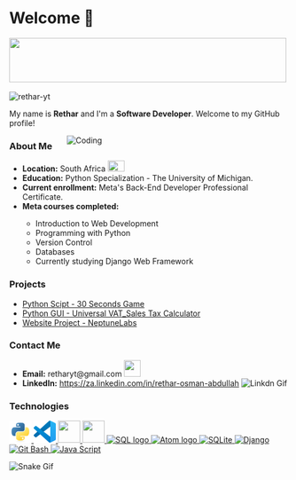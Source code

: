 <!DOCTYPE html>
<html>
<head>
</head>
<body>
<h1>Welcome 👋</h1>
  <p align="left"> <img src="https://miro.medium.com/v2/resize:fit:1400/1*bjxU4SlQTQSmK3Z-UOk0Bg.gif" width="500" height="80" /> </p>
<p align="left"> <img src="https://komarev.com/ghpvc/?username=rethar-yt&label=Profile%20Visits&color=blueviolet&style=flat" alt="rethar-yt" /> </p>
<p>My name is <strong>Rethar</strong> and I'm a <strong>Software Developer</strong>. Welcome to my GitHub profile!</p>
<img align="right" alt="Coding" width="400" src="docs/avento.gif" />
<h3>About Me</h3>
<ul>
  <li><strong>Location:</strong> South Africa <img src="https://1.bp.blogspot.com/-YBhnn5CCTKs/YEOf9vk83pI/AAAAAAAA44o/2-3rbJmPJ1Ubh_ltafYgB2OVksAvTYDOACLcBGAsYHQ/s0/Flag_of_South_Africa.gif" width="30" height="20"/></li>
  <li><strong>Education:</strong> Python Specialization - The University of Michigan.</li>
  <li><strong>Current enrollment:</strong> Meta's Back-End Developer Professional Certificate.</li>
  <li><strong>Meta courses completed:</strong></li>
  <ul>
    <li>Introduction to Web Development</li>
    <li>Programming with Python</li>
    <li>Version Control</li>
    <li>Databases</li>
    <li>Currently studying Django Web Framework</li>
  </ul>
</ul>
<h3>Projects</h3>
<ul>
  <li><a href="https://github.com/Rethar-yt/30-Seconds-Board-Game">Python Scipt - 30 Seconds Game</a></li>
  <li><a href="https://github.com/Rethar-yt/Universal-Vat-Calculator">Python GUI - Universal VAT_Sales Tax Calculator</a></li>
  <li><a href="https://github.com/Rethar-yt/rethar-yt.github.io">Website Project - NeptuneLabs</a></li>
  
</ul>
<h3>Contact Me</h3>
<ul>
  <li><strong>Email:</strong> retharyt@gmail.com <img src="https://cdn.dribbble.com/users/4874/screenshots/3074660/gmaildribbble.gif" width="30" height="30"/></li>
  <li><strong>LinkedIn:</strong> <a href="https://za.linkedin.com/in/rethar-osman-abdullah">https://za.linkedin.com/in/rethar-osman-abdullah</a> <img src="https://cliply.co/wp-content/uploads/2021/02/372102050_LINKEDIN_ICON_TRANSPARENT_1080.gif" alt="Linkdn Gif" width="30" height="30" /> </li>
</ul>
<h3>Technologies</h3>
<p>
  <a href="https://www.python.org" target="_blank" rel="noreferrer">
    <img src="https://raw.githubusercontent.com/devicons/devicon/master/icons/python/python-original.svg" alt="python" width="40" height="40"/>
  </a> 
  <a href="https://code.visualstudio.com/" target="_blank" rel="noreferrer">
    <img src="https://github.com/devicons/devicon/blob/master/icons/vscode/vscode-original.svg" alt="Visual Studio Code" width="40" height="40"/>
  </a>
  <a href="https://www.w3schools.com/html/" target="_blank"> <img src="https://upload.wikimedia.org/wikipedia/commons/thumb/6/61/HTML5_logo_and_wordmark.svg/640px-HTML5_logo_and_wordmark.svg.png" width="40" height="40"/>
  </a>
  <a href="https://www.w3schools.com/css/" target="_blank"> <img src="https://upload.wikimedia.org/wikipedia/commons/thumb/d/d5/CSS3_logo_and_wordmark.svg/1452px-CSS3_logo_and_wordmark.svg.png" width="40" height="40">
  </a>
  <a href="https://en.wikipedia.org/wiki/SQL" target="_blank">
    <img src="https://upload.wikimedia.org/wikipedia/commons/thumb/8/87/Sql_data_base_with_logo.png/64px-Sql_data_base_with_logo.png" alt="SQL logo" width="40" height="40">
  </a>
  <a href="https://atom.io/docs/latest/" target="_blank">
    <img src="https://github.com/atom.png" alt="Atom logo" width="40" height="40"/>
  </a>
  <a href="https://www.sqlite.org/">
    <img src="https://www.sqlite.org/images/sqlite370_banner.gif" alt="SQLite" width="40" height="40">
  </a>
<a href="https://www.djangoproject.com/">
    <img src="https://www.djangoproject.com/s/img/logos/django-logo-negative.png" alt="Django" width="40" height="40">
  </a>
  <a href="https://git-scm.com/downloads">
    <img src="https://git-scm.com/images/logos/downloads/Git-Icon-1788C.png" alt="Git Bash" width="40" height="40">
  </a> 
  <a href="https://www.w3schools.com/js/" target="_blank"> <img src="https://upload.wikimedia.org/wikipedia/commons/thumb/6/6a/JavaScript-logo.png/800px-JavaScript-logo.png" alt="Java Script" width="40" height="40"/>
  </a>
</p>
  <p>
  <img src="https://art.pixilart.com/16c3630a9147a08.gif" alt="Snake Gif" width="500" height="80"/>
  </p>
